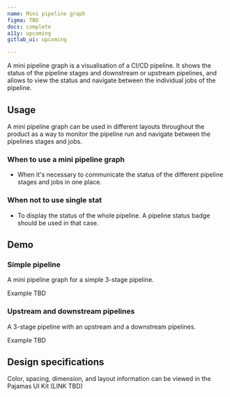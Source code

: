 ```yaml
---
name: Mini pipeline graph
figma: TBD
docs: complete
a11y: upcoming
gitlab_ui: upcoming

---
```


A mini pipeline graph is a visualisation of a CI/CD pipeline. It shows the status of the pipeline stages and downstream or upstream pipelines, and allows to view the status and navigate between the individual jobs of the pipeline.

## Usage

A mini pipeline graph can be used in different layouts throughout the product as a way to monitor the pipeline run and navigate between the pipelines stages and jobs.

### When to use a mini pipeline graph

- When it's necessary to communicate the status of the different pipeline stages and jobs in one place.

### When not to use single stat

- To display the status of the whole pipeline. A pipeline status badge should be used in that case.

## Demo

### Simple pipeline

A mini pipeline graph for a simple 3-stage pipeline.

Example TBD

### Upstream and downstream pipelines

A 3-stage pipeline with an upstream and a downstream pipelines.

Example TBD

## Design specifications

Color, spacing, dimension, and layout information can be viewed in the Pajamas UI Kit (LINK TBD)
